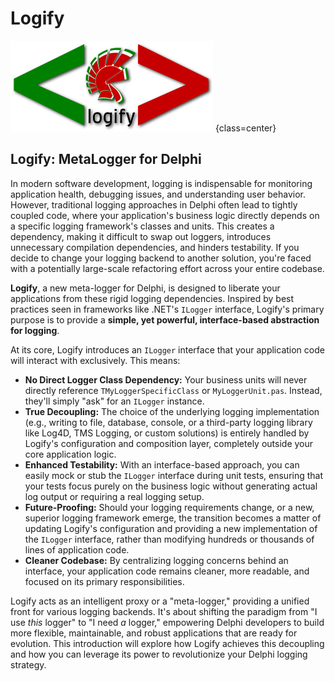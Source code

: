 # Logify

![Logify](logify-square.png) {class=center}

## Logify: MetaLogger for Delphi

In modern software development, logging is indispensable for monitoring application health, debugging issues, and understanding user behavior. However, traditional logging approaches in Delphi often lead to tightly coupled code, where your application's business logic directly depends on a specific logging framework's classes and units. This creates a dependency, making it difficult to swap out loggers, introduces unnecessary compilation dependencies, and hinders testability. If you decide to change your logging backend to another solution, you're faced with a potentially large-scale refactoring effort across your entire codebase.

**Logify**, a new meta-logger for Delphi, is designed to liberate your applications from these rigid logging dependencies. Inspired by best practices seen in frameworks like .NET's `ILogger` interface, Logify's primary purpose is to provide a **simple, yet powerful, interface-based abstraction for logging**.

At its core, Logify introduces an `ILogger` interface that your application code will interact with exclusively. This means:

* **No Direct Logger Class Dependency:** Your business units will never directly reference `TMyLoggerSpecificClass` or `MyLoggerUnit.pas`. Instead, they'll simply "ask" for an `ILogger` instance.
* **True Decoupling:** The choice of the underlying logging implementation (e.g., writing to file, database, console, or a third-party logging library like Log4D, TMS Logging, or custom solutions) is entirely handled by Logify's configuration and composition layer, completely outside your core application logic.
* **Enhanced Testability:** With an interface-based approach, you can easily mock or stub the `ILogger` interface during unit tests, ensuring that your tests focus purely on the business logic without generating actual log output or requiring a real logging setup.
* **Future-Proofing:** Should your logging requirements change, or a new, superior logging framework emerge, the transition becomes a matter of updating Logify's configuration and providing a new implementation of the `ILogger` interface, rather than modifying hundreds or thousands of lines of application code.
* **Cleaner Codebase:** By centralizing logging concerns behind an interface, your application code remains cleaner, more readable, and focused on its primary responsibilities.

Logify acts as an intelligent proxy or a "meta-logger," providing a unified front for various logging backends. It's about shifting the paradigm from "I use *this* logger" to "I need *a* logger," empowering Delphi developers to build more flexible, maintainable, and robust applications that are ready for evolution. This introduction will explore how Logify achieves this decoupling and how you can leverage its power to revolutionize your Delphi logging strategy.
